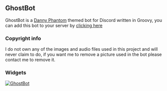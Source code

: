 ## GhostBot

GhostBot is a [Danny Phantom][dp_link] themed bot for Discord written in Groovy,
you can add this bot to your server by [clicking here][invite_link]

### Copyright info
I do not own any of the images and audio files used in this project and will never claim to do, if you want me to remove 
a picture used in the bot please contact me to remove it.

### Widgets
<a href="https://discordbots.org/bot/397297702150602752" >
  <img src="https://discordbots.org/api/widget/397297702150602752.svg" alt="GhostBot" />
</a>

[invite_link]: https://bots.discord.pw/bots/397297702150602752
[dp_link]: http://dannyphantom.wikia.com/wiki/Danny_Phantom_Wiki
